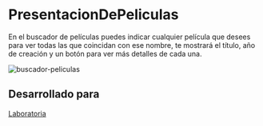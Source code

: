 # PresentacionDePeliculas

En el buscador de películas puedes indicar cualquier película que desees para ver todas las que coincidan con ese nombre, te mostrará el título, año de creación y un botón para ver más detalles de cada una.

![buscador-peliculas](https://user-images.githubusercontent.com/39274737/47269704-114ddb00-d538-11e8-8113-5bea2fb563d1.PNG)

## Desarrollado para
[Laboratoria](http://www.laboratoria.la/)
